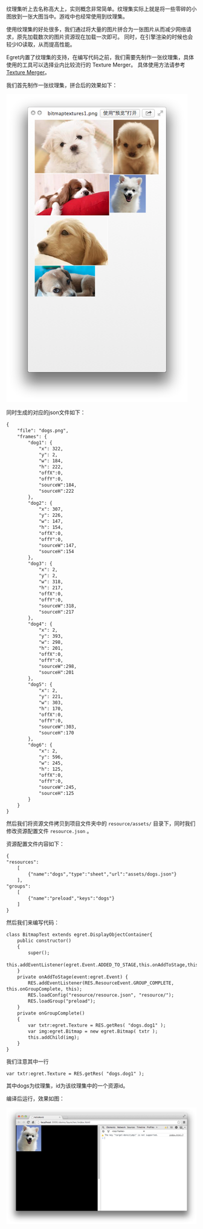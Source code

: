 纹理集听上去名称高大上，实则概念非常简单。纹理集实际上就是将一些零碎的小图放到一张大图当中。游戏中也经常使用到纹理集。

使用纹理集的好处很多，我们通过将大量的图片拼合为一张图片从而减少网络请求，原先加载数次的图片资源现在加载一次即可。 同时，在引擎渲染的时候也会较少IO读取，从而提高性能。

Egret内置了纹理集的支持，在编写代码之前，我们需要先制作一张纹理集，具体使用的工具可以选择业内比较流行的 Texture Merger。 具体使用方法请参考[Texture Merger](../../../tools/TextureMerger/README.md)。

我们首先制作一张纹理集，拼合后的效果如下：

![](566150114f41c.png)

同时生成的对应的json文件如下：

```
{
    "file": "dogs.png",
    "frames": {
        "dog1": {
            "x": 322,
            "y": 2,
            "w": 184,
            "h": 222,
            "offX":0,
            "offY":0,
            "sourceW":184,
            "sourceH":222
        },
        "dog2": {
            "x": 307,
            "y": 226,
            "w": 147,
            "h": 154,
            "offX":0,
            "offY":0,
            "sourceW":147,
            "sourceH":154
        },
        "dog3": {
            "x": 2,
            "y": 2,
            "w": 318,
            "h": 217,
            "offX":0,
            "offY":0,
            "sourceW":318,
            "sourceH":217
        },
        "dog4": {
            "x": 2,
            "y": 393,
            "w": 298,
            "h": 201,
            "offX":0,
            "offY":0,
            "sourceW":298,
            "sourceH":201
        },
        "dog5": {
            "x": 2,
            "y": 221,
            "w": 303,
            "h": 170,
            "offX":0,
            "offY":0,
            "sourceW":303,
            "sourceH":170
        },
        "dog6": {
            "x": 2,
            "y": 596,
            "w": 245,
            "h": 125,
            "offX":0,
            "offY":0,
            "sourceW":245,
            "sourceH":125
        }
    }
}
```

然后我们将资源文件拷贝到项目文件夹中的 `resource/assets/` 目录下，同时我们修改资源配置文件 `resource.json` 。

资源配置文件内容如下：

```
{
"resources":
    [
        {"name":"dogs","type":"sheet","url":"assets/dogs.json"}
    ],
"groups":
    [
        {"name":"preload","keys":"dogs"}
    ]
}
```

然后我们来编写代码：

```
class BitmapTest extends egret.DisplayObjectContainer{
    public constructor()
    {
        super();
        this.addEventListener(egret.Event.ADDED_TO_STAGE,this.onAddToStage,this);
    }
    private onAddToStage(event:egret.Event) {
        RES.addEventListener(RES.ResourceEvent.GROUP_COMPLETE, this.onGroupComplete, this);
        RES.loadConfig("resource/resource.json", "resource/");
        RES.loadGroup("preload");
    }
    private onGroupComplete()
    {
        var txtr:egret.Texture = RES.getRes( "dogs.dog1" );
        var img:egret.Bitmap = new egret.Bitmap( txtr );
        this.addChild(img);
    }
}
```

我们注意其中一行

```
var txtr:egret.Texture = RES.getRes( "dogs.dog1" );
```

其中dogs为纹理集，id为该纹理集中的一个资源id。

编译后运行，效果如图：


![](5661501178058.png)


